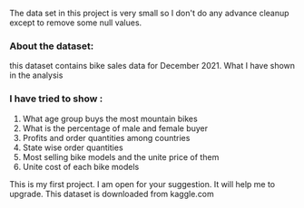 The data set in this project is very small so I don't do any advance cleanup except to remove some null values.

### About the dataset:

this dataset contains bike sales data for December 2021.
What I have shown in the analysis

### I have tried to show :

1. What age group buys the most mountain bikes
2. What is the percentage of male and female buyer 
3. Profits and order quantities among countries 
4. State wise order quantities 
5. Most selling bike models and the unite price of them
6. Unite cost of each bike models 

This is my first project. I am open for your suggestion. It will help me to upgrade. 
This dataset is downloaded from kaggle.com
